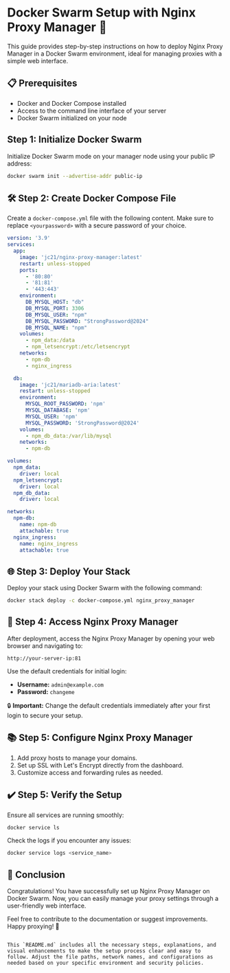 # Docker Swarm Setup with Nginx Proxy Manager 🚀

This guide provides step-by-step instructions on how to deploy Nginx Proxy Manager in a Docker Swarm environment, ideal for managing proxies with a simple web interface.

## 📋 Prerequisites

- Docker and Docker Compose installed
- Access to the command line interface of your server
- Docker Swarm initialized on your node

## Step 1: Initialize Docker Swarm

Initialize Docker Swarm mode on your manager node using your public IP address:

```bash
docker swarm init --advertise-addr public-ip
```

## 🛠 Step 2: Create Docker Compose File

Create a `docker-compose.yml` file with the following content. Make sure to replace `<yourpassword>` with a secure password of your choice.

```yaml
version: '3.9'
services:
  app:
    image: 'jc21/nginx-proxy-manager:latest'
    restart: unless-stopped
    ports:
      - '80:80'
      - '81:81'
      - '443:443'
    environment:
      DB_MYSQL_HOST: "db"
      DB_MYSQL_PORT: 3306
      DB_MYSQL_USER: "npm"
      DB_MYSQL_PASSWORD: "StrongPassword@2024"
      DB_MYSQL_NAME: "npm"
    volumes:
      - npm_data:/data
      - npm_letsencrypt:/etc/letsencrypt
    networks:
      - npm-db
      - nginx_ingress

  db:
    image: 'jc21/mariadb-aria:latest'
    restart: unless-stopped
    environment:
      MYSQL_ROOT_PASSWORD: 'npm'
      MYSQL_DATABASE: 'npm'
      MYSQL_USER: 'npm'
      MYSQL_PASSWORD: 'StrongPassword@2024'
    volumes:
      - npm_db_data:/var/lib/mysql
    networks:
      - npm-db

volumes:
  npm_data:
    driver: local
  npm_letsencrypt:
    driver: local
  npm_db_data:
    driver: local

networks:
  npm-db:
    name: npm-db
    attachable: true
  nginx_ingress:
    name: nginx_ingress
    attachable: true

```

## 🌐 Step 3: Deploy Your Stack

Deploy your stack using Docker Swarm with the following command:

```bash
docker stack deploy -c docker-compose.yml nginx_proxy_manager
```

## 🔗 Step 4: Access Nginx Proxy Manager

After deployment, access the Nginx Proxy Manager by opening your web browser and navigating to:

```
http://your-server-ip:81
```

Use the default credentials for initial login:
- **Username:** `admin@example.com`
- **Password:** `changeme`

🔒 **Important:** Change the default credentials immediately after your first login to secure your setup.

## 📚 Step 5: Configure Nginx Proxy Manager

1. Add proxy hosts to manage your domains.
2. Set up SSL with Let's Encrypt directly from the dashboard.
3. Customize access and forwarding rules as needed.

## ✔️ Step 5: Verify the Setup

Ensure all services are running smoothly:

```bash
docker service ls
```

Check the logs if you encounter any issues:

```bash
docker service logs <service_name>
```

## 📝 Conclusion

Congratulations! You have successfully set up Nginx Proxy Manager on Docker Swarm. Now, you can easily manage your proxy settings through a user-friendly web interface.

Feel free to contribute to the documentation or suggest improvements. Happy proxying! 🎉
```

This `README.md` includes all the necessary steps, explanations, and visual enhancements to make the setup process clear and easy to follow. Adjust the file paths, network names, and configurations as needed based on your specific environment and security policies.
